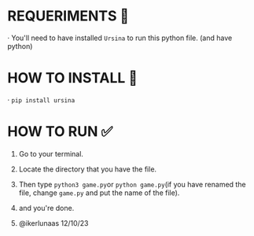# REQUERIMENTS 🔧
· You'll need to have installed `Ursina` to run this python file.
(and have python)

# HOW TO INSTALL 📜
· `pip install ursina`

# HOW TO RUN ✅
1. Go to your terminal.
2. Locate the directory that you have the file.
3. Then type `python3 game.py`or `python game.py`(if you have renamed the file, change `game.py` and put the name of the file).
4. and you're done.

5. @ikerlunaas 12/10/23
